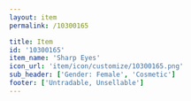 ```yaml
---
layout: item
permalink: /10300165

title: Item
id: '10300165'
item_name: 'Sharp Eyes'
icon_url: 'item/icon/customize/10300165.png'
sub_header: ['Gender: Female', 'Cosmetic']
footer: ['Untradable, Unsellable']
---
```

